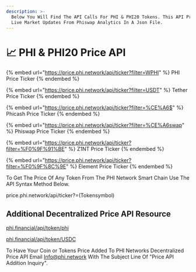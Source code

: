 ```yaml
---
description: >-
  Below You Will Find The API Calls For PHI & PHI20 Tokens. This API Provides
  Live Market Updates From Phiswap Analytics In A Json File.
---
```


# 📈 PHI & PHI20 Price API

{% embed url="https://price.phi.network/api/ticker?filter=WPHI" %}
PHI Price Ticker
{% endembed %}

{% embed url="https://price.phi.network/api/ticker?filter=USDT" %}
Tether Price Ticker
{% endembed %}

{% embed url="https://price.phi.network/api/ticker?filter=%CE%A6$" %}
Phicash Price Ticker
{% endembed %}

{% embed url="https://price.phi.network/api/ticker?filter=%CE%A6swap" %}
Phiswap Price Ticker
{% endembed %}

{% embed url="https://price.phi.network/api/ticker?filter=%F0%9F%91%BE" %}
Z1NT Price Ticker
{% endembed %}

{% embed url="https://price.phi.network/api/ticker?filter=%F0%9F%8C%9E" %}
Element Price Ticker
{% endembed %}

To Get The Price Of Any Token From The PHI Network Smart Chain Use The API Syntax Method Below.

price.phi.network/api/ticker?=(Tokensymbol)



## Additional Decentralized Price API Resource

[phi.financial/api/token/phi ](json-rpc-methods/)

[phi.financial/api/token/USDC](json-rpc-methods/)

To Have Your Coin or Tokens Price Added To PHI Networks Decentralized Price API Email [Info@phi.network](mailto:info@phi.network) With The Subject Line Of "Price API Addition Inquiry".&#x20;
